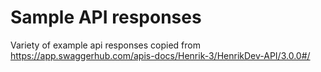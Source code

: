 # Sample API responses

Variety of example api responses copied from https://app.swaggerhub.com/apis-docs/Henrik-3/HenrikDev-API/3.0.0#/